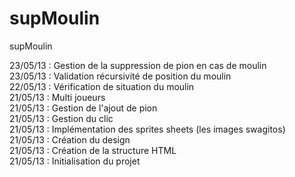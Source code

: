 supMoulin
=========

supMoulin

23/05/13 : Gestion de la suppression de pion en cas de moulin<br/>
23/05/13 : Validation récursivité de position du moulin<br/>
22/05/13 : Vérification de situation du moulin<br/>
21/05/13 : Multi joueurs<br/>
21/05/13 : Gestion de l'ajout de pion<br/>
21/05/13 : Gestion du clic<br/>
21/05/13 : Implémentation des sprites sheets (les images swagitos)<br/>
21/05/13 : Création du design<br/>
21/05/13 : Création de la structure HTML<br/>
21/05/13 : Initialisation du projet<br/>